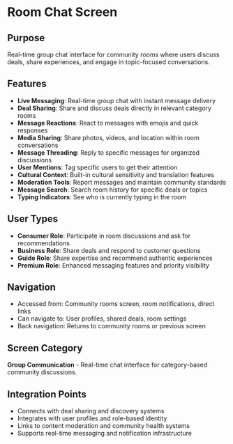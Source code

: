 # Room Chat Screen

## Purpose
Real-time group chat interface for community rooms where users discuss deals, share experiences, and engage in topic-focused conversations.

## Features
- **Live Messaging**: Real-time group chat with instant message delivery
- **Deal Sharing**: Share and discuss deals directly in relevant category rooms
- **Message Reactions**: React to messages with emojis and quick responses
- **Media Sharing**: Share photos, videos, and location within room conversations
- **Message Threading**: Reply to specific messages for organized discussions
- **User Mentions**: Tag specific users to get their attention
- **Cultural Context**: Built-in cultural sensitivity and translation features
- **Moderation Tools**: Report messages and maintain community standards
- **Message Search**: Search room history for specific deals or topics
- **Typing Indicators**: See who is currently typing in the room

## User Types
- **Consumer Role**: Participate in room discussions and ask for recommendations
- **Business Role**: Share deals and respond to customer questions
- **Guide Role**: Share expertise and recommend authentic experiences
- **Premium Role**: Enhanced messaging features and priority visibility

## Navigation
- Accessed from: Community rooms screen, room notifications, direct links
- Can navigate to: User profiles, shared deals, room settings
- Back navigation: Returns to community rooms or previous screen

## Screen Category
**Group Communication** - Real-time chat interface for category-based community discussions.

## Integration Points
- Connects with deal sharing and discovery systems
- Integrates with user profiles and role-based identity
- Links to content moderation and community health systems
- Supports real-time messaging and notification infrastructure